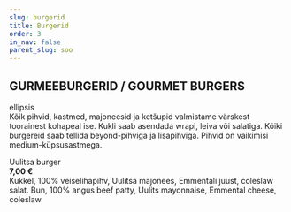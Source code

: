 ```yaml
---
slug: burgerid
title: Burgerid
order: 3
in_nav: false
parent_slug: soo
---
```


<div class="separator"></div>

## GURMEEBURGERID / GOURMET BURGERS

ellipsis  
Kõik pihvid, kastmed, majoneesid ja ketšupid valmistame värskest toorainest kohapeal ise. Kukli saab asendada wrapi, leiva või salatiga. Kõiki burgereid saab tellida beyond-pihviga ja lisapihviga. Pihvid on vaikimisi medium-küpsusastmega.

<div class="special"></div>

Uulitsa burger  
**7,00 €**  
Kukkel, 100% veiselihapihv, Uulitsa majonees, Emmentali juust, coleslaw salat. Bun, 100% angus beef patty, Uulits mayonnaise, Emmental cheese, coleslaw

